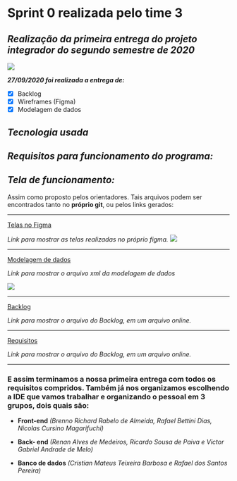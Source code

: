 # Sprint 0 realizada pelo time 3

## **_Realização da primeira entrega do projeto integrador do segundo semestre de 2020_**
![](https://github.com/DevSlim001/PI_2020.2/blob/Sprint0/CardSprint0.png)

**_27/09/2020 foi realizada a entrega de:_**

- [x] Backlog
- [x] Wireframes (Figma)
- [x] Modelagem de dados

## **_Tecnologia usada_**


## **_Requisitos para funcionamento do programa:_**


## **_Tela de funcionamento:_**

Assim como proposto pelos orientadores. Tais arquivos podem ser encontrados tanto no **próprio git**, ou pelos links gerados:

--------------------------------------------------------------------------------------------------------------------
[Telas no Figma](https://www.figma.com/file/HG6pqXWqIvgvZW6KFSeBns/PI-Time-3-IACIT?node-id=0%3A1)

_Link para mostrar as telas realizadas no próprio figma._
![](https://github.com/DevSlim001/PI_2020.2/blob/Sprint0/Gif_Figma.gif)

--------------------------------------------------------------------------------------------------------------------
[Modelagem de dados](https://drive.google.com/file/d/1U0JRBwAYJPOaDqs7rPUax06o20UPvOqa/view?usp=sharing)

_Link para mostrar o arquivo xml da modelagem de dados_

![](https://github.com/DevSlim001/PI_2020.2/blob/Sprint0/Modelagem_de_dados.jpeg)

--------------------------------------------------------------------------------------------------------------------
[Backlog](https://drive.google.com/file/d/1hX1CQOZSLwuCmgdK_H4k2A4_rgNAjnRY/view?usp=sharing)

_Link para mostrar o arquivo do Backlog, em um arquivo online._

--------------------------------------------------------------------------------------------------------------------
[Requisitos](https://drive.google.com/file/d/1ETfBoDQ9RTXCj1d2eY0zb4a-emGAtXW0/view?usp=sharing)

_Link para mostrar o arquivo do Backlog, em um arquivo online._

--------------------------------------------------------------------------------------------------------------------
### E assim terminamos a nossa primeira entrega com **todos os requisitos compridos. Também já nos organizamos escolhendo a IDE que vamos trabalhar e organizando o pessoal em 3 grupos, dois quais são:**

- **Front-end** *(Brenno Richard Rabelo de Almeida, Rafael Bettini Dias, Nicolas Cursino Magarifuchi)*

- **Back- end** *(Renan Alves de Medeiros, Ricardo Sousa de Paiva e Victor Gabriel Andrade de Melo)*

- **Banco de dados** *(Cristian Mateus Teixeira Barbosa e Rafael dos Santos Pereira)*
